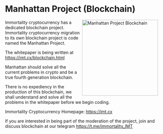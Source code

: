 # Manhattan Project (Blockchain)

<img align="right" src="https://imt.cx/assets/img/logo/mpb.png" width="250" alt="Manhattan Project Blockchain">

Immortality cryptocurrency has a dedicated blockchain project. Immortality cryptocurrency migration to its own blockchain project is code named the Manhattan Project.

The whitepaper is being written at https://imt.cx/blockchain.html

Manhattan should solve all the current problems in crypto and be a true fourth generation blockchain.

There is no expediency in the production of this blockchain, we shall understand and solve all the problems in the whitepaper before we begin coding.

Immortality Cryptocurrency
Homepage: https://imt.cx

If you are interested in being part of the moderation of the project, join and discuss blockchain at our telegram https://t.me/immortality_IMT 
